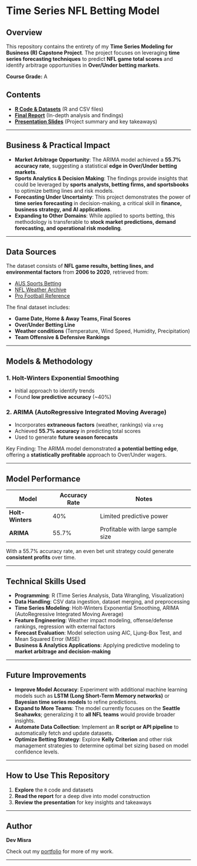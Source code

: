 # Time Series NFL Betting Model

## Overview
This repository contains the entirety of my **Time Series Modeling for Business (R) Capstone Project**. The project focuses on leveraging **time series forecasting techniques** to predict **NFL game total scores** and identify arbitrage opportunities in **Over/Under betting markets**.

**Course Grade:** A  

## Contents
- **[R Code & Datasets](./Code-and-Data)** (R and CSV files)
- **[Final Report](./Time%20Series%20NFL%20Betting%20Model%20Report.pdf)** (In-depth analysis and findings)
- **[Presentation Slides](./Time%20Series%20NFL%20Betting%20Model%20Presentation.pptx)** (Project summary and key takeaways)

---

## Business & Practical Impact
- **Market Arbitrage Opportunity**: The ARIMA model achieved a **55.7% accuracy rate**, suggesting a statistical **edge in Over/Under betting markets**. 
- **Sports Analytics & Decision Making**: The findings provide insights that could be leveraged by **sports analysts, betting firms, and sportsbooks** to optimize betting lines and risk models.
- **Forecasting Under Uncertainty**: This project demonstrates the power of **time series forecasting** in decision-making, a critical skill in **finance, business strategy, and AI applications**.
- **Expanding to Other Domains**: While applied to sports betting, this methodology is transferable to **stock market predictions, demand forecasting, and operational risk modeling**.

---

## Data Sources
The dataset consists of **NFL game results, betting lines, and environmental factors** from **2006 to 2020**, retrieved from:
- [AUS Sports Betting](http://www.aussportsbetting.com/data/historical-nfl-results-and-odds-data/)
- [NFL Weather Archive](http://www.nflweather.com/en/archive)
- [Pro Football Reference](https://www.pro-football-reference.com/years/)

The final dataset includes:
- **Game Date, Home & Away Teams, Final Scores**
- **Over/Under Betting Line**
- **Weather conditions** (Temperature, Wind Speed, Humidity, Precipitation)
- **Team Offensive & Defensive Rankings**

---

## Models & Methodology
### 1. Holt-Winters Exponential Smoothing
- Initial approach to identify trends
- Found **low predictive accuracy** (~40%)

### 2. ARIMA (AutoRegressive Integrated Moving Average)
- Incorporates **extraneous factors** (weather, rankings) via `xreg`
- Achieved **55.7% accuracy** in predicting total scores
- Used to generate **future season forecasts**

Key Finding: The ARIMA model demonstrated **a potential betting edge**, offering a **statistically profitable** approach to Over/Under wagers.

---

## Model Performance
| Model   | Accuracy Rate | Notes |
|---------|-------------|------------------------------------------------|
| **Holt-Winters** | 40% | Limited predictive power |
| **ARIMA** | 55.7% | Profitable with large sample size |

With a 55.7% accuracy rate, an even bet unit strategy could generate **consistent profits** over time.

---

## Technical Skills Used
- **Programming**: R (Time Series Analysis, Data Wrangling, Visualization)
- **Data Handling**: CSV data ingestion, dataset merging, and preprocessing
- **Time Series Modeling**: Holt-Winters Exponential Smoothing, ARIMA (AutoRegressive Integrated Moving Average)
- **Feature Engineering**: Weather impact modeling, offense/defense rankings, regression with external factors
- **Forecast Evaluation**: Model selection using AIC, Ljung-Box Test, and Mean Squared Error (MSE)
- **Business & Analytics Applications**: Applying predictive modeling to **market arbitrage and decision-making**

---

## Future Improvements
- **Improve Model Accuracy**: Experiment with additional machine learning models such as **LSTM (Long Short-Term Memory networks)** or **Bayesian time series models** to refine predictions.
- **Expand to More Teams**: The model currently focuses on the **Seattle Seahawks**; generalizing it to **all NFL teams** would provide broader insights.
- **Automate Data Collection**: Implement an **R script or API pipeline** to automatically fetch and update datasets.
- **Optimize Betting Strategy**: Explore **Kelly Criterion** and other risk management strategies to determine optimal bet sizing based on model confidence levels.

---

## How to Use This Repository
1. **Explore** the `R` code and datasets  
2. **Read the report** for a deep dive into model construction  
3. **Review the presentation** for key insights and takeaways  

---

## Author
**Dev Misra**  

Check out my [portfolio](https://31-dm.github.io/) for more of my work.  

---
